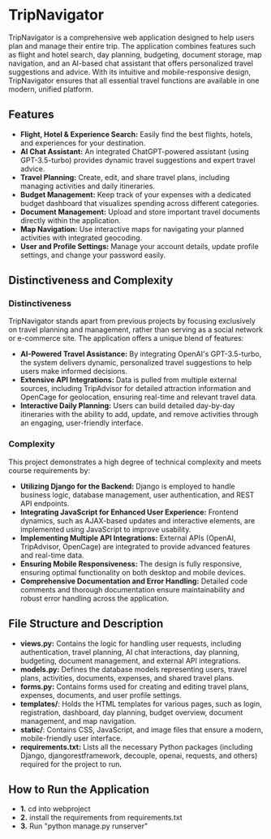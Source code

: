 # TripNavigator

TripNavigator is a comprehensive web application designed to help users plan and manage their entire trip. The application combines features such as flight and hotel search, day planning, budgeting, document storage, map navigation, and an AI-based chat assistant that offers personalized travel suggestions and advice. With its intuitive and mobile-responsive design, TripNavigator ensures that all essential travel functions are available in one modern, unified platform.

## Features

- **Flight, Hotel & Experience Search:** Easily find the best flights, hotels, and experiences for your destination.
- **AI Chat Assistant:** An integrated ChatGPT-powered assistant (using GPT-3.5-turbo) provides dynamic travel suggestions and expert travel advice.
- **Travel Planning:** Create, edit, and share travel plans, including managing activities and daily itineraries.
- **Budget Management:** Keep track of your expenses with a dedicated budget dashboard that visualizes spending across different categories.
- **Document Management:** Upload and store important travel documents directly within the application.
- **Map Navigation:** Use interactive maps for navigating your planned activities with integrated geocoding.
- **User and Profile Settings:** Manage your account details, update profile settings, and change your password easily.

## Distinctiveness and Complexity

### Distinctiveness
TripNavigator stands apart from previous projects by focusing exclusively on travel planning and management, rather than serving as a social network or e-commerce site. The application offers a unique blend of features:
- **AI-Powered Travel Assistance:** By integrating OpenAI's GPT-3.5-turbo, the system delivers dynamic, personalized travel suggestions to help users make informed decisions.
- **Extensive API Integrations:** Data is pulled from multiple external sources, including TripAdvisor for detailed attraction information and OpenCage for geolocation, ensuring real-time and relevant travel data.
- **Interactive Daily Planning:** Users can build detailed day-by-day itineraries with the ability to add, update, and remove activities through an engaging, user-friendly interface.

### Complexity
This project demonstrates a high degree of technical complexity and meets course requirements by:
- **Utilizing Django for the Backend:** Django is employed to handle business logic, database management, user authentication, and REST API endpoints.
- **Integrating JavaScript for Enhanced User Experience:** Frontend dynamics, such as AJAX-based updates and interactive elements, are implemented using JavaScript to improve usability.
- **Implementing Multiple API Integrations:** External APIs (OpenAI, TripAdvisor, OpenCage) are integrated to provide advanced features and real-time data.
- **Ensuring Mobile Responsiveness:** The design is fully responsive, ensuring optimal functionality on both desktop and mobile devices.
- **Comprehensive Documentation and Error Handling:** Detailed code comments and thorough documentation ensure maintainability and robust error handling across the application.

## File Structure and Description

- **views.py:** Contains the logic for handling user requests, including authentication, travel planning, AI chat interactions, day planning, budgeting, document management, and external API integrations.
- **models.py:** Defines the database models representing users, travel plans, activities, documents, expenses, and shared travel plans.
- **forms.py:** Contains forms used for creating and editing travel plans, expenses, documents, and user profile settings.
- **templates/**: Holds the HTML templates for various pages, such as login, registration, dashboard, day planning, budget overview, document management, and map navigation.
- **static/**: Contains CSS, JavaScript, and image files that ensure a modern, mobile-friendly user interface.
- **requirements.txt:** Lists all the necessary Python packages (including Django, djangorestframework, decouple, openai, requests, and others) required for the project to run.

## How to Run the Application

- **1.** cd into webproject 
- **2.** install the requirements from requirements.txt
- **3.** Run "python manage.py runserver"
